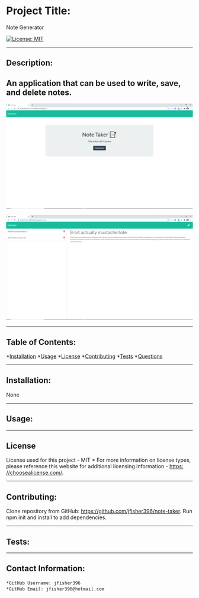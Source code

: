 
  
  # Project Title:

  Note Generator

  [![License: MIT](https://img.shields.io/badge/License-MIT-yellow.svg)](https://opensource.org/licenses/MIT)
  
---

  ## Description:

  An application that can be used to write, save, and delete notes.
  ---
  
  ![GitHub Logo](/media/note-taker-screenshot1.png)
  
  ![GitHub Logo](/media/not-taker-screenshot2.png)

  ---

  ## Table of Contents:
  *[Installation](#Installation) 
  *[Usage](#Usage)
  *[License](#License)
  *[Contributing](#Contribution)
  *[Tests](#Tests) 
  *[Questions](#Contact-Information)

---

  ## Installation:

  None

---

  ## Usage:

  

---

  ## License
  License used for this project - MIT
    * For more information on license types, please reference this website
  for additional licensing information - [https: //choosealicense.com/](https://choosealicense.com/).

---

  ## Contributing:

  Clone repository from GitHub: https://github.com/jfisher396/note-taker. Run npm init and install to add dependencies.

---

  ## Tests:
  

---

  ## Contact Information:
    *GitHub Username: jfisher396
    *GitHub Email: jfisher396@hotmail.com
  
